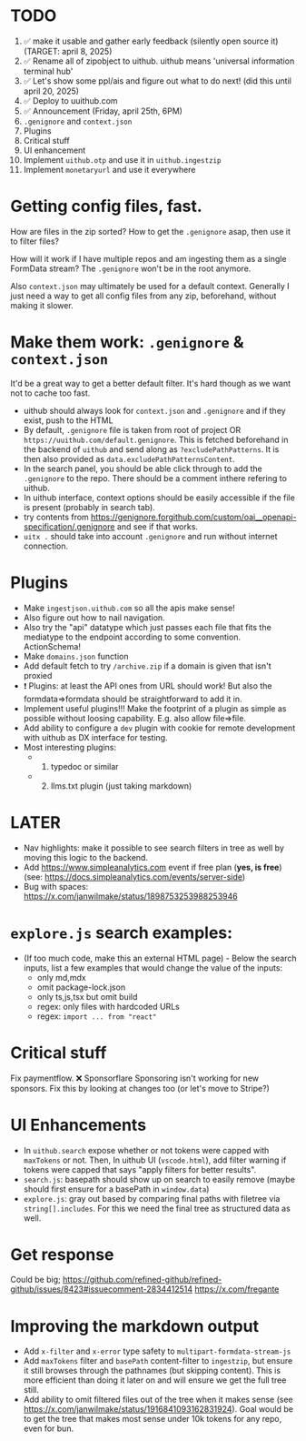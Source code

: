 # TODO

1. ✅ make it usable and gather early feedback (silently open source it) (TARGET: april 8, 2025)
2. ✅ Rename all of zipobject to uithub. uithub means 'universal information terminal hub'
3. ✅ Let's show some ppl/ais and figure out what to do next! (did this until april 20, 2025)
4. ✅ Deploy to uuithub.com
5. ✅ Announcement (Friday, april 25th, 6PM)
6. `.genignore` and `context.json`
7. Plugins
8. Critical stuff
9. UI enhancement
10. Implement `uithub.otp` and use it in `uithub.ingestzip`
11. Implement `monetaryurl` and use it everywhere

# Getting config files, fast.

How are files in the zip sorted? How to get the `.genignore` asap, then use it to filter files?

How will it work if I have multiple repos and am ingesting them as a single FormData stream? The `.genignore` won't be in the root anymore.

Also `context.json` may ultimately be used for a default context. Generally I just need a way to get all config files from any zip, beforehand, without making it slower.

# Make them work: `.genignore` & `context.json`

It'd be a great way to get a better default filter. It's hard though as we want not to cache too fast.

- uithub should always look for `context.json` and `.genignore` and if they exist, push to the HTML
- By default, `.genignore` file is taken from root of project OR `https://uuithub.com/default.genignore`. This is fetched beforehand in the backend of `uithub` and send along as `?excludePathPatterns`. It is then also provided as `data.excludePathPatternsContent`.
- In the search panel, you should be able click through to add the `.genignore` to the repo. There should be a comment inthere refering to uithub.
- In uithub interface, context options should be easily accessible if the file is present (probably in search tab).
- try contents from https://genignore.forgithub.com/custom/oai__openapi-specification/.genignore and see if that works.
- `uitx .` should take into account `.genignore` and run without internet connection.

# Plugins

- Make `ingestjson.uithub.com` so all the apis make sense!
- Also figure out how to nail navigation.
- Also try the "api" datatype which just passes each file that fits the mediatype to the endpoint according to some convention. ActionSchema!
- Make `domains.json` function
- Add default fetch to try `/archive.zip` if a domain is given that isn't proxied
- ❗️ Plugins: at least the API ones from URL should work! But also the formdata=>formdata should be straightforward to add it in.
- Implement useful plugins!!! Make the footprint of a plugin as simple as possible without loosing capability. E.g. also allow file=>file.
- Add ability to configure a `dev` plugin with cookie for remote development with uithub as DX interface for testing.
- Most interesting plugins:
  - 1. typedoc or similar
  - 2. llms.txt plugin (just taking markdown)

# LATER

- Nav highlights: make it possible to see search filters in tree as well by moving this logic to the backend.
- Add https://www.simpleanalytics.com event if free plan (**yes, is free**) (see: https://docs.simpleanalytics.com/events/server-side)
- Bug with spaces: https://x.com/janwilmake/status/1898753253988253946

# `explore.js` search examples:

- (If too much code, make this an external HTML page) - Below the search inputs, list a few examples that would change the value of the inputs:
  - only md,mdx
  - omit package-lock.json
  - only ts,js,tsx but omit build
  - regex: only files with hardcoded URLs
  - regex: `import ... from "react"`

# Critical stuff

Fix paymentflow. ❌ Sponsorflare Sponsoring isn't working for new sponsors. Fix this by looking at changes too (or let's move to Stripe?)

# UI Enhancements

- In `uithub.search` expose whether or not tokens were capped with `maxTokens` or not. Then, In uithub UI (`vscode.html`), add filter warning if tokens were capped that says "apply filters for better results".
- `search.js`: basepath should show up on search to easily remove (maybe should first ensure for a basePath in `window.data`)
- `explore.js`: gray out based by comparing final paths with filetree via `string[].includes`. For this we need the final tree as structured data as well.

# Get response

Could be big; https://github.com/refined-github/refined-github/issues/8423#issuecomment-2834412514 https://x.com/fregante

# Improving the markdown output

- Add `x-filter` and `x-error` type safety to `multipart-formdata-stream-js`
- Add `maxTokens` filter and `basePath` content-filter to `ingestzip`, but ensure it still browses through the pathnames (but skipping content). This is more efficient than doing it later on and will ensure we get the full tree still.
- Add ability to omit filtered files out of the tree when it makes sense (see https://x.com/janwilmake/status/1916841093162831924). Goal would be to get the tree that makes most sense under 10k tokens for any repo, even for bun.
